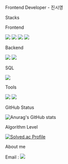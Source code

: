 Frontend Developer - 진시영

Stacks

Frontend

<img src="https://img.shields.io/badge/React-61DAFB?style=flat-square&logo=React&logoColor=white"/><!-- react -->
<img src="https://img.shields.io/badge/JavaScript-F7DF1E?style=flat-square&logo=JavaScript&logoColor=white"/><!-- javascript -->
<img src="https://img.shields.io/badge/HTML-E34F26?style=flat-square&logo=HTML&logoColor=white"/><!-- html -->
<img src="https://img.shields.io/badge/CSS-1572B6?style=flat-square&logo=CSS&logoColor=white"/><!-- css -->

Backend

<img src="https://img.shields.io/badge/Django-092E20?style=flat-square&logo=Django&logoColor=white"/><!-- django -->
<img src="https://img.shields.io/badge/Python-3766AB?style=flat-square&logo=Python&logoColor=white"/><!-- python -->

SQL

<img src="https://img.shields.io/badge/Mysql-#4479A1?style=flat-square&logo=MYSQL&logoColor=white"/><!-- mysql -->

Tools

<img src="https://img.shields.io/badge/VisualStudioCode-007ACC?style=flat-square&logo=VisualStudioCode&logoColor=white"/><!-- visualstudiocode -->
<img src="https://img.shields.io/badge/GitHub-181717?style=flat-square&logo=GitHub&logoColor=white"/><!-- github -->

GitHub Status

![Anurag's GitHub stats](https://github-readme-stats.vercel.app/api?username=jsee53&show_icons=true&theme=radical)

Algorithm Level

[![Solved.ac Profile](http://mazassumnida.wtf/api/v2/generate_badge?boj=jsee53)](https://solved.ac/jsee53/)

About me

Email : <img src="https://img.shields.io/badge/Naver-03C75A?style=flat-square&logo=Naver&logoColor=white"/><!-- naver -->

